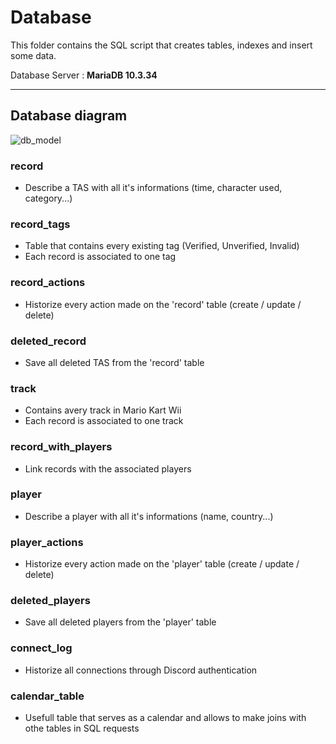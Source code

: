 # Database

This folder contains the SQL script that creates tables, indexes and insert some data.

Database Server : **MariaDB 10.3.34**

---

## Database diagram

![db_model](https://user-images.githubusercontent.com/28055187/180665119-fd4c3f36-58e2-491e-b491-b50d8f20309c.png)

### record
* Describe a TAS with all it's informations (time, character used, category...)

### record_tags
* Table that contains every existing tag (Verified, Unverified, Invalid)
* Each record is associated to one tag

### record_actions
* Historize every action made on the 'record' table (create / update / delete)

### deleted_record
* Save all deleted TAS from the 'record' table

### track
* Contains avery track in Mario Kart Wii
* Each record is associated to one track

### record_with_players
* Link records with the associated players

### player
* Describe a player with all it's informations (name, country...)

### player_actions
* Historize every action made on the 'player' table (create / update / delete)

### deleted_players
* Save all deleted players from the 'player' table

### connect_log
* Historize all connections through Discord authentication

### calendar_table
* Usefull table that serves as a calendar and allows to make joins with othe tables in SQL requests
